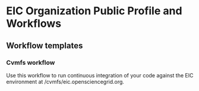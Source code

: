# EIC Organization Public Profile and Workflows

## Workflow templates

### Cvmfs workflow

Use this workflow to run continuous integration of your code against the EIC environment at /cvmfs/eic.opensciencegrid.org.
